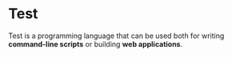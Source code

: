 # Test

Test is a programming language that can be used both for writing **command-line scripts** or building **web applications**.